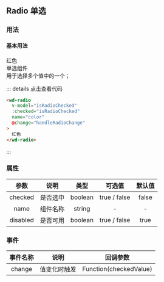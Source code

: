 ## Radio 单选
### 用法
#### 基本用法
<div class="component-box">
  <div class="component-box-top">
    <wd-radio
      v-model="isRadioChecked"
      :checked="isRadioChecked"
      name="color"
      @change="handleRadioChange"
    >
      红色
    </wd-radio>
  </div>
  <div class="component-box-bottom">
    <div class="component-title">单选组件</div>
    <div class="component-desc">用于选择多个值中的一个；</div>
  </div>
</div>

::: details 点击查看代码 
```html
<wd-radio
  v-model="isRadioChecked"
  :checked="isRadioChecked"
  name="color"
  @change="handleRadioChange"
>
  红色
</wd-radio>
```
:::

### 属性
| 参数 | 说明 | 类型 | 可选值 | 默认值 |
| :--: | :--: | :--: | :--: | :--: |
| checked | 是否选中 | boolean | true / false | false |
| name | 组件名称 | string | - | - |
| disabled | 是否可用 | boolean | true / false | true |

### 事件
| 事件名称 | 说明 | 回调参数 |
| :--: | :--: | :--: |
| change | 值变化时触发 | Function(checkedValue) |